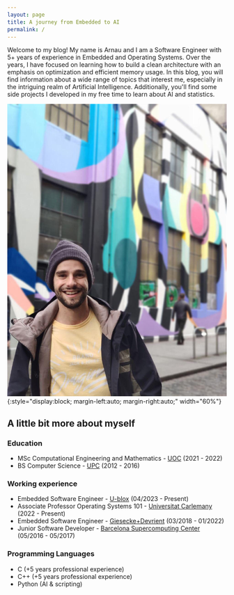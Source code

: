 ```yaml
---
layout: page
title: A journey from Embedded to AI
permalink: /
---
```



Welcome to my blog! My name is Arnau and I am a Software Engineer with 5+ years of experience in Embedded and Operating Systems. Over the years, I have focused on learning how to build a clean architecture with an emphasis on optimization and efficient memory usage. In this blog, you will find information about a wide range of topics that interest me, especially in the intriguing realm of Artificial Intelligence. Additionally, you'll find some side projects I developed in my free time to learn about AI and statistics.

![placeholder](/images/jo2.jpg){:style="display:block; margin-left:auto; margin-right:auto;"  width="60%"}

## A little bit more about myself

### Education

- MSc Computational Engineering and Mathematics - [UOC](https://www.upc.edu/en?set_language=en) (2021 - 2022)
- BS Computer Science - [UPC](https://www.upc.edu/en?set_language=en) (2012 - 2016)

### Working experience

- Embedded Software Engineer - [U-blox](https://www.u-blox.com/en/) (04/2023 - Present)
- Associate Professor Operating Systems 101 - [Universitat Carlemany](https://www.universitatcarlemany.com/) (2022 - Present)
- Embedded Software Engineer - [Giesecke+Devrient](https://www.gi-de.com/en/) (03/2018 - 01/2022)
- Junior Software Developer - [Barcelona Supercomputing Center](https://www.bsc.es/) (05/2016 - 05/2017)

### Programming Languages

- C (+5 years professional experience)
- C++ (+5 years professional experience)
- Python (AI & scripting)

